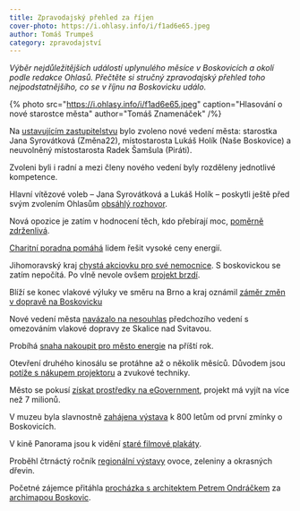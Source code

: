 ```yaml
---
title: Zpravodajský přehled za říjen
cover-photo: https://i.ohlasy.info/i/f1ad6e65.jpeg
author: Tomáš Trumpeš
category: zpravodajství
---
```


*Výběr nejdůležitějších událostí uplynulého měsíce v Boskovicích a okolí podle redakce Ohlasů. Přečtěte si stručný zpravodajský přehled toho nejpodstatnějšího, co se v říjnu na Boskovicku událo.*

{% photo src="https://i.ohlasy.info/i/f1ad6e65.jpeg" caption="Hlasování o nové starostce města" author="Tomáš Znamenáček" /%}

Na [ustavujícím zastupitelstvu](https://ohlasy.info/clanky/2022/10/ustavujici-zastupitelstvo.html) bylo zvoleno nové vedení města: starostka Jana Syrovátková (Změna22), místostarosta Lukáš Holík (Naše Boskovice) a neuvolněný místostarosta Radek Šamšula (Piráti).

Zvoleni byli i radní a mezi členy nového vedení byly rozděleny jednotlivé kompetence.

Hlavní vítězové voleb – Jana Syrovátková a Lukáš Holík – poskytli ještě před svým zvolením Ohlasům [obsáhlý rozhovor](https://ohlasy.info/clanky/2022/10/rozhovor-syrovatkova-holik.html).

Nová opozice je zatím v hodnocení těch, kdo přebírají moc, [poměrně zdrženlivá](https://ohlasy.info/clanky/2022/10/anketa-opozice.html).

[Charitní poradna pomáhá](https://blansko.charita.cz/typy-stranek/clanky/oblastni-charita-blansko/charitni-poradna-pomaha-lidem-resit-rostouci-ceny-energii/) lidem řešit vysoké ceny energií.

Jihomoravský kraj [chystá akciovku pro své nemocnice](https://ohlasy.info/clanky/2022/10/prevod-nemocnice.html). S boskovickou se zatím nepočítá. Po vlně nevole ovšem [projekt brzdí](https://blanensky.denik.cz/zpravy_region/slouceni-nemocnic-na-jihu-moravy-zatim-nehrozi-kraj-pod-tlakem-ustoupil-20221103.html).

Blíží se konec vlakové výluky ve směru na Brno a kraj oznámil [záměr změn v dopravě na Boskovicku](https://ohlasy.info/clanky/2022/10/konec-vyluky.html)

Nové vedení města [navázalo na nesouhlas](https://ohlasy.info/clanky/2022/11/mimoradne-rady.html) předchozího vedení s omezováním vlakové dopravy ze Skalice nad Svitavou.

Probíhá [snaha nakoupit pro město energie](https://ohlasy.info/clanky/2022/11/mimoradne-rady.html) na příští rok.

Otevření druhého kinosálu se protáhne až o několik měsíců. Důvodem jsou [potíže s nákupem projektoru](https://ohlasy.info/clanky/2022/11/mimoradne-rady.html) a zvukové techniky.

Město se pokusí [získat prostředky na eGovernment](https://ohlasy.info/clanky/2022/11/mimoradne-rady.html), projekt má vyjít na více než 7 milionů.

V muzeu byla slavnostně [zahájena výstava](https://boskovice.cz/vystava-k-800-letum-byla-slavnostne-zahajena/d-45097) k 800 letům od první zmínky o Boskovicích.

V kině Panorama jsou k vidění [staré filmové plakáty](https://boskovice.cz/v-kine-panorama-jsou-k-videni-stare-filmove-plakaty/d-45222).

Proběhl čtrnáctý ročník [regionální výstavy](https://boskovice.cz/xiv-rocnik-regionalni-vystavy-ovoce-zeleniny-a-okrasnych-drevin/d-45107) ovoce, zeleniny a okrasných dřevin.

Početné zájemce přitáhla [procházka s architektem Petrem Ondráčkem](https://boskovice.cz/s-petrem-ondrackem-za-archimapou-boskovic/d-45035) za [archimapou Boskovic](https://ohlasy.info/clanky/2022/06/beseda-archimapa.html).
